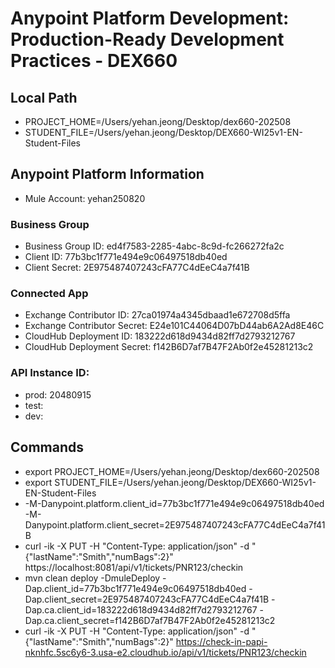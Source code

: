 # Anypoint Platform Development: Production-Ready Development Practices - DEX660

## Local Path
- PROJECT_HOME=/Users/yehan.jeong/Desktop/dex660-202508
- STUDENT_FILE=/Users/yehan.jeong/Desktop/DEX660-WI25v1-EN-Student-Files

## Anypoint Platform Information
- Mule Account: yehan250820

### Business Group
- Business Group ID: ed4f7583-2285-4abc-8c9d-fc266272fa2c
- Client ID: 77b3bc1f771e494e9c06497518db40ed
- Client Secret: 2E975487407243cFA77C4dEeC4a7f41B

### Connected App 
- Exchange Contributor ID: 27ca01974a4345dbaad1e672708d5ffa
- Exchange Contributor Secret: E24e101C44064D07bD44ab6A2Ad8E46C
- CloudHub Deployment ID: 183222d618d9434d82ff7d2793212767
- CloudHub Deployment Secret: f142B6D7af7B47F2Ab0f2e45281213c2

### API Instance ID:
- prod: 20480915
- test:
- dev:

## Commands
- export PROJECT_HOME=/Users/yehan.jeong/Desktop/dex660-202508
- export STUDENT_FILE=/Users/yehan.jeong/Desktop/DEX660-WI25v1-EN-Student-Files
- -M-Danypoint.platform.client_id=77b3bc1f771e494e9c06497518db40ed -M-Danypoint.platform.client_secret=2E975487407243cFA77C4dEeC4a7f41B
- curl -ik -X PUT -H "Content-Type: application/json" -d "{\"lastName\":\"Smith\",\"numBags\":2}" https://localhost:8081/api/v1/tickets/PNR123/checkin
- mvn clean deploy -DmuleDeploy -Dap.client_id=77b3bc1f771e494e9c06497518db40ed -Dap.client_secret=2E975487407243cFA77C4dEeC4a7f41B -Dap.ca.client_id=183222d618d9434d82ff7d2793212767 -Dap.ca.client_secret=f142B6D7af7B47F2Ab0f2e45281213c2
- curl -ik -X PUT -H "Content-Type: application/json" -d "{\"lastName\":\"Smith\",\"numBags\":2}" https://check-in-papi-nknhfc.5sc6y6-3.usa-e2.cloudhub.io/api/v1/tickets/PNR123/checkin
